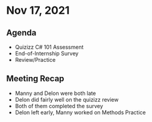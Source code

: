 # Nov 17, 2021

## Agenda
- Quizizz C# 101 Assessment
- End-of-Internship Survey
- Review/Practice

## Meeting Recap
- Manny and Delon were both late
- Delon did fairly well on the quizizz review
- Both of them completed the survey
- Delon left early, Manny worked on Methods Practice